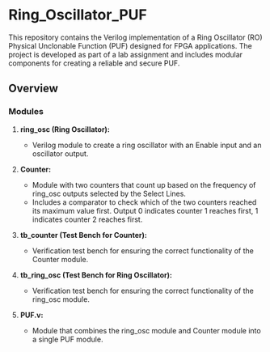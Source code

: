 # Ring_Oscillator_PUF

This repository contains the Verilog implementation of a Ring Oscillator (RO) Physical Unclonable Function (PUF) designed for FPGA applications. The project is developed as part of a lab assignment and includes modular components for creating a reliable and secure PUF.

## Overview

### Modules

1. **ring_osc (Ring Oscillator):**
   - Verilog module to create a ring oscillator with an Enable input and an oscillator output.

2. **Counter:**
   - Module with two counters that count up based on the frequency of ring_osc outputs selected by the Select Lines.
   - Includes a comparator to check which of the two counters reached its maximum value first. Output 0 indicates counter 1 reaches first, 1 indicates counter 2 reaches first.
  
3. **tb_counter (Test Bench for Counter):**
   - Verification test bench for ensuring the correct functionality of the Counter module.

4. **tb_ring_osc (Test Bench for Ring Oscillator):**
   - Verification test bench for ensuring the correct functionality of the ring_osc module.

5. **PUF.v:**
   - Module that combines the ring_osc module and Counter module into a single PUF module.

